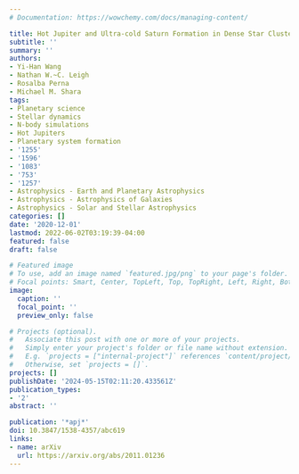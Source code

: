 ```yaml
---
# Documentation: https://wowchemy.com/docs/managing-content/

title: Hot Jupiter and Ultra-cold Saturn Formation in Dense Star Clusters
subtitle: ''
summary: ''
authors:
- Yi-Han Wang
- Nathan W.~C. Leigh
- Rosalba Perna
- Michael M. Shara
tags:
- Planetary science
- Stellar dynamics
- N-body simulations
- Hot Jupiters
- Planetary system formation
- '1255'
- '1596'
- '1083'
- '753'
- '1257'
- Astrophysics - Earth and Planetary Astrophysics
- Astrophysics - Astrophysics of Galaxies
- Astrophysics - Solar and Stellar Astrophysics
categories: []
date: '2020-12-01'
lastmod: 2022-06-02T03:19:39-04:00
featured: false
draft: false

# Featured image
# To use, add an image named `featured.jpg/png` to your page's folder.
# Focal points: Smart, Center, TopLeft, Top, TopRight, Left, Right, BottomLeft, Bottom, BottomRight.
image:
  caption: ''
  focal_point: ''
  preview_only: false

# Projects (optional).
#   Associate this post with one or more of your projects.
#   Simply enter your project's folder or file name without extension.
#   E.g. `projects = ["internal-project"]` references `content/project/deep-learning/index.md`.
#   Otherwise, set `projects = []`.
projects: []
publishDate: '2024-05-15T02:11:20.433561Z'
publication_types:
- '2'
abstract: ''

publication: '*apj*'
doi: 10.3847/1538-4357/abc619
links:
- name: arXiv
  url: https://arxiv.org/abs/2011.01236
---
```

